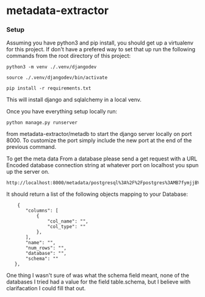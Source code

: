 # metadata-extractor

### Setup
Assuming you have python3 and pip install, you should get up a virtualenv for this project. If don't have a prefered way to set that up run the following commands from the root directory of this project: 
```
python3 -m venv ./.venv/djangodev

source ./.venv/djangodev/bin/activate

pip install -r requirements.txt
```

This will install django and sqlalchemy in a local venv.

Once you have everything setup locally run:
```
python manage.py runserver
```
from metadata-extractor/metadb to start the django server locally on port 8000. To customize the port simply include the new port at the end of the previous command.

To get the meta data From a database please send a get request with a URL Encoded database connection string at whatever port on localhost you spun up the server on.

```
http://localhost:8000/metadata/postgresql%3A%2F%2Fpostgres%3AMB7fymjjBVNZGL8jnJEb%40db.geqgitsqodgmqroopasx.supabase.co%3A5432%2Fpostgres%3Fsslmode%3Ddisable
```
 It should return a list of the following objects mapping to your Database:
 ```
     {
        "columns": [
            {
                "col_name": "",
                "col_type": ""
            },
        ],
        "name": "",
        "num_rows": "",
        "database": "",
        "schema": ""
    },
 ```
 One thing I wasn't sure of was what the schema field meant, none of the databases I tried had a value for the field table.schema, but I believe with clarifacation I could fill that out.
